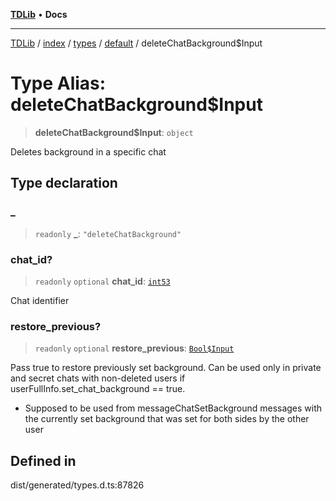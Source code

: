 [**TDLib**](../../../../../../README.md) • **Docs**

***

[TDLib](../../../../../../modules.md) / [index](../../../../../README.md) / [types](../../../README.md) / [default](../README.md) / deleteChatBackground$Input

# Type Alias: deleteChatBackground$Input

> **deleteChatBackground$Input**: `object`

Deletes background in a specific chat

## Type declaration

### \_

> `readonly` **\_**: `"deleteChatBackground"`

### chat\_id?

> `readonly` `optional` **chat\_id**: [`int53`](int53.md)

Chat identifier

### restore\_previous?

> `readonly` `optional` **restore\_previous**: [`Bool$Input`](Bool$Input.md)

Pass true to restore previously set background. Can be used only in private and secret chats with non-deleted users if userFullInfo.set_chat_background == true.

- Supposed to be used from messageChatSetBackground messages with the currently set background that was set for both sides by the other user

## Defined in

dist/generated/types.d.ts:87826
